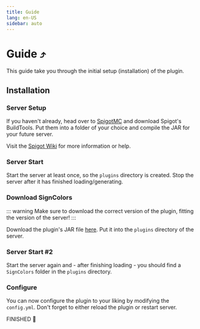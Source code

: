 ```yaml
---
title: Guide
lang: en-US
sidebar: auto
---
```

# Guide ⤴️

This guide take you through the initial setup (installation) of the plugin.

## Installation

### Server Setup

If you haven't already, head over to [SpigotMC](https://www.spigotmc.org/) and download Spigot's BuildTools.
Put them into a folder of your choice and compile the JAR for your future server.

Visit the [Spigot Wiki](https://www.spigotmc.org/wiki/buildtools/) for more information or help.

### Server Start

Start the server at least once, so the `plugins` directory is created.
Stop the server after it has finished loading/generating.

### Download SignColors

::: warning
Make sure to download the correct version of the plugin, fitting the version of the server!
:::

Download the plugin's JAR file [here](https://www.spigotmc.org/resources/signcolors.6135/).
Put it into the `plugins` directory of the server.

### Server Start #2

Start the server again and - after finishing loading - you should find a `SignColors` folder in the `plugins` directory.

### Configure

You can now configure the plugin to your liking by modifying the `config.yml`.
Don't forget to either reload the plugin or restart server.

FINISHED 🌟